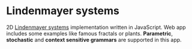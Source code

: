 # Lindenmayer systems

2D [Lindenmayer systems](https://en.wikipedia.org/wiki/L-system) implementation written in JavaScript. Web app includes some examples like famous fractals or plants. **Parametric**, **stochastic** and **context sensitive grammars** are supported in this app.
